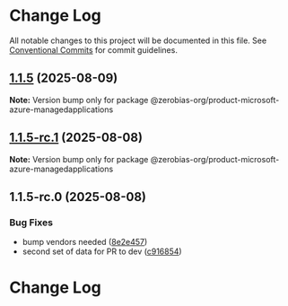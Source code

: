 # Change Log

All notable changes to this project will be documented in this file.
See [Conventional Commits](https://conventionalcommits.org) for commit guidelines.

## [1.1.5](https://github.com/zerobias-org/product/compare/@zerobias-org/product-microsoft-azure-managedapplications@1.1.5-rc.1...@zerobias-org/product-microsoft-azure-managedapplications@1.1.5) (2025-08-09)

**Note:** Version bump only for package @zerobias-org/product-microsoft-azure-managedapplications





## [1.1.5-rc.1](https://github.com/zerobias-org/product/compare/@zerobias-org/product-microsoft-azure-managedapplications@1.1.5-rc.0...@zerobias-org/product-microsoft-azure-managedapplications@1.1.5-rc.1) (2025-08-08)

**Note:** Version bump only for package @zerobias-org/product-microsoft-azure-managedapplications





## 1.1.5-rc.0 (2025-08-08)


### Bug Fixes

* bump vendors needed ([8e2e457](https://github.com/zerobias-org/product/commit/8e2e457e0b5d7141a05e8f2c178bc2854f2b7178))
* second set of data for PR to dev ([c916854](https://github.com/zerobias-org/product/commit/c916854bcf229b1c2042ffdea18472d66a061aaf))





# Change Log
